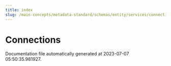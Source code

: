 ```yaml
---
title: index
slug: /main-concepts/metadata-standard/schemas/entity/services/connections
---
```


# Connections

Documentation file automatically generated at 2023-07-07 05:50:35.981927.
